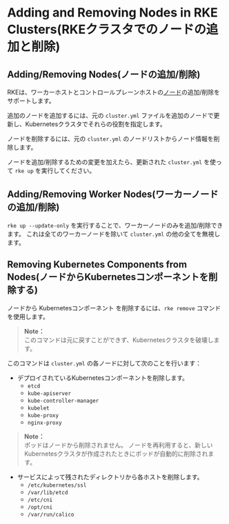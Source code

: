 # Adding and Removing Nodes in RKE Clusters(RKEクラスタでのノードの追加と削除)

## Adding/Removing Nodes(ノードの追加/削除)

RKEは、ワーカーホストとコントロールプレーンホストの[ノード](https://rancher.com/docs/rke/v0.1.x/en/config-options/nodes/)の追加/削除をサポートします。

追加のノードを追加するには、元の `cluster.yml` ファイルを追加のノードで更新し、Kubernetesクラスタでそれらの役割を指定します。

ノードを削除するには、元の `cluster.yml` のノードリストからノード情報を削除します。

ノードを追加/削除するための変更を加えたら、更新された `cluster.yml` を使って `rke up` を実行してください。

## Adding/Removing Worker Nodes(ワーカーノードの追加/削除)

`rke up --update-only` を実行することで、ワーカーノードのみを追加/削除できます。
これは全てのワーカーノードを除いて `cluster.yml` の他の全てを無視します。

## Removing Kubernetes Components from Nodes(ノードからKubernetesコンポーネントを削除する)

ノードから Kubernetesコンポーネント を削除するには、`rke remove` コマンドを使用します。

> **Note：**  
> このコマンドは元に戻すことができず、Kubernetesクラスタを破壊します。

このコマンドは `cluster.yml` の各ノードに対して次のことを行います：

- デプロイされているKubernetesコンポーネントを削除します。
    - `etcd`
    - `kube-apiserver`
    - `kube-controller-manager`
    - `kubelet`
    - `kube-proxy`
    - `nginx-proxy`

> **Note：**  
> ポッドはノードから削除されません。 ノードを再利用すると、新しいKubernetesクラスタが作成されたときにポッドが自動的に削除されます。

- サービスによって残されたディレクトリから各ホストを削除します。
    - `/etc/kubernetes/ssl`
    - `/var/lib/etcd`
    - `/etc/cni`
    - `/opt/cni`
    - `/var/run/calico`

